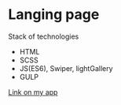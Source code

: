 # Langing page

Stack of technologies
- HTML
- SCSS
- JS(ES6), Swiper, lightGallery
- GULP

[Link on my app](https://landing-page-omega-flame.vercel.app/)

